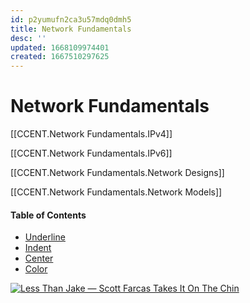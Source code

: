 ```yaml
---
id: p2yumufn2ca3u57mdq0dmh5
title: Network Fundamentals
desc: ''
updated: 1668109974401
created: 1667510297625
---
```

# Network Fundamentals

[[CCENT.Network Fundamentals.IPv4]]

[[CCENT.Network Fundamentals.IPv6]]

[[CCENT.Network Fundamentals.Network Designs]]

[[CCENT.Network Fundamentals.Network Models]]


#### Table of Contents

- [Underline](#underline)
- [Indent](#indent)
- [Center](#center)
- [Color](#color)

[![Less Than Jake — Scott Farcas Takes It On The Chin](https://img.youtube.com/vi/PYCxct2e0zI/0.jpg)](https://www.youtube.com/watch?v=PYCxct2e0zI)

